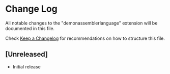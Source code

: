# Change Log

All notable changes to the "demonassemblerlanguage" extension will be documented in this file.

Check [Keep a Changelog](http://keepachangelog.com/) for recommendations on how to structure this file.

## [Unreleased]

- Initial release